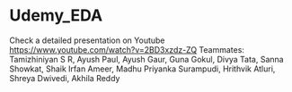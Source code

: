 # Udemy_EDA

Check a detailed presentation on Youtube https://www.youtube.com/watch?v=2BD3xzdz-ZQ
Teammates:
Tamizhiniyan S R,
Ayush Paul,
Ayush Gaur,
Guna Gokul,
Divya Tata,
Sanna Showkat,
Shaik Irfan Ameer,
Madhu Priyanka Surampudi,
Hrithvik Atluri,
Shreya Dwivedi,
Akhila Reddy
